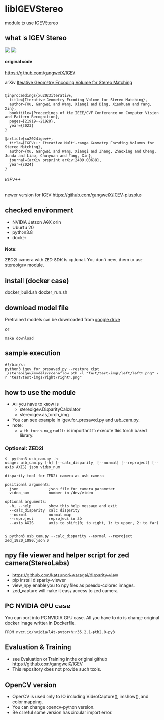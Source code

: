 # libIGEVStereo
module to use IGEVStereo

## what is IGEV Stereo
![](doc/demo-imgs.png)
![](doc/IGEV-Stereo.png)
#### original code 
https://github.com/gangweiX/IGEV

arXiv
[Iterative Geometry Encoding Volume for Stereo Matching](https://arxiv.org/abs/2303.06615)

```

@inproceedings{xu2023iterative,
  title={Iterative Geometry Encoding Volume for Stereo Matching},
  author={Xu, Gangwei and Wang, Xianqi and Ding, Xiaohuan and Yang, Xin},
  booktitle={Proceedings of the IEEE/CVF Conference on Computer Vision and Pattern Recognition},
  pages={21919--21928},
  year={2023}
}

@article{xu2024igev++,
  title={IGEV++: Iterative Multi-range Geometry Encoding Volumes for Stereo Matching},
  author={Xu, Gangwei and Wang, Xianqi and Zhang, Zhaoxing and Cheng, Junda and Liao, Chunyuan and Yang, Xin},
  journal={arXiv preprint arXiv:2409.00638},
  year={2024}
}

```

###### IGEV++
newer version for IGEV
https://github.com/gangweiX/IGEV-plusplus

## checked environment
- NVIDIA Jetson AGX orin
- Ubuntu 20
- python3.8
- docker
#### Note:
ZED2i camera with ZED SDK is optional.
You don't need them to use stereoigev module.

## install (docker case)
docker_build.sh
docker_run.sh

## download model file 
Pretrained models can be downloaded from [google drive](https://drive.google.com/drive/folders/1SsMHRyN7808jDViMN1sKz1Nx-71JxUuz?usp=share_link)

or
```commandline
make download
```

## sample execution
```commandline
#!/bin/sh
python3 igev_for_presaved.py --restore_ckpt ./stereoigev/models/sceneflow.pth -l "test/test-imgs/left/left*.png" -r "test/test-imgs/right/right*.png"
```
 
## how to use the module
- All you have to know is
  - stereoigev.DisparityCalculator
  - stereoigev.as_torch_img
- You can see example in igev_for_presaved.py and usb_cam.py.
- note:
  - `with torch.no_grad():` is important to execute this torch based library.
### Optional: ZED2i 
```commandline
$  python3 usb_cam.py -h
usage: usb_cam.py [-h] [--calc_disparity] [--normal] [--reproject] [--axis AXIS] json video_num

disparity tool for ZED2i camera as usb camera

positional arguments:
  json              json file for camera parameter
  video_num         number in /dev/video

optional arguments:
  -h, --help        show this help message and exit
  --calc_disparity  calc disparity
  --normal          normal map
  --reproject       reproject to 2D
  --axis AXIS       axis to shift(0; to right, 1: to upper, 2: to far)


$ python3 usb_cam.py --calc_disparity --normal --reproject zed_1920_1080.json 0
```
## npy file viewer and helper script for zed camera(StereoLabs)
- https://github.com/katsunori-waragai/disparity-view
- pip install disparity-viewer
- view_npy enable you to npy files as pseudo-colored images.
- zed_capture will make it easy access to zed camera.

## PC NVIDIA GPU case
You can port into PC NVIDIA GPU case.
All you have to do is change original docker image written in Dockerfile.

```commandline
FROM nvcr.io/nvidia/l4t-pytorch:r35.2.1-pth2.0-py3
```

## Evaluation & Training
- see Evaluation or Training in the original github
https://github.com/gangweiX/IGEV
- This repository does not provide such tools.

## OpenCV version
- OpenCV is used only to IO including VideoCapture(), imshow(), and color mapping.
- You can change opencv-python version.
- Be careful some version has circular import error.
